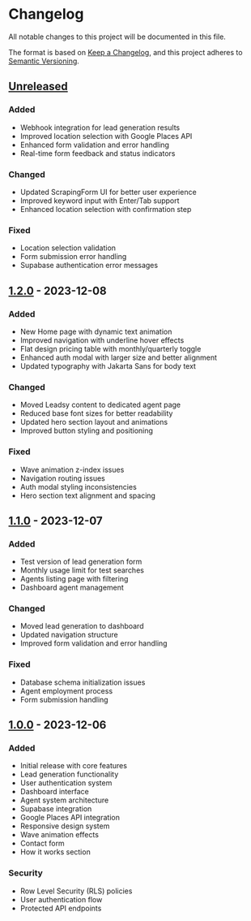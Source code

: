 # Changelog

All notable changes to this project will be documented in this file.

The format is based on [Keep a Changelog](https://keepachangelog.com/en/1.0.0/),
and this project adheres to [Semantic Versioning](https://semver.org/spec/v2.0.0.html).

## [Unreleased]
### Added
- Webhook integration for lead generation results
- Improved location selection with Google Places API
- Enhanced form validation and error handling
- Real-time form feedback and status indicators

### Changed
- Updated ScrapingForm UI for better user experience
- Improved keyword input with Enter/Tab support
- Enhanced location selection with confirmation step

### Fixed
- Location selection validation
- Form submission error handling
- Supabase authentication error messages

## [1.2.0] - 2023-12-08
### Added
- New Home page with dynamic text animation
- Improved navigation with underline hover effects
- Flat design pricing table with monthly/quarterly toggle
- Enhanced auth modal with larger size and better alignment
- Updated typography with Jakarta Sans for body text

### Changed
- Moved Leadsy content to dedicated agent page
- Reduced base font sizes for better readability
- Updated hero section layout and animations
- Improved button styling and positioning

### Fixed
- Wave animation z-index issues
- Navigation routing issues
- Auth modal styling inconsistencies
- Hero section text alignment and spacing

## [1.1.0] - 2023-12-07
### Added
- Test version of lead generation form
- Monthly usage limit for test searches
- Agents listing page with filtering
- Dashboard agent management

### Changed
- Moved lead generation to dashboard
- Updated navigation structure
- Improved form validation and error handling

### Fixed
- Database schema initialization issues
- Agent employment process
- Form submission handling

## [1.0.0] - 2023-12-06
### Added
- Initial release with core features
- Lead generation functionality
- User authentication system
- Dashboard interface
- Agent system architecture
- Supabase integration
- Google Places API integration
- Responsive design system
- Wave animation effects
- Contact form
- How it works section

### Security
- Row Level Security (RLS) policies
- User authentication flow
- Protected API endpoints

[Unreleased]: https://github.com/yourusername/project/compare/v1.2.0...HEAD
[1.2.0]: https://github.com/yourusername/project/compare/v1.1.0...v1.2.0
[1.1.0]: https://github.com/yourusername/project/compare/v1.0.0...v1.1.0
[1.0.0]: https://github.com/yourusername/project/releases/tag/v1.0.0